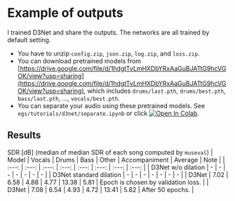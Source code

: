 # Example of outputs
I trained D3Net and share the outputs. The networks are all trained by default setting.
- You have to unzip `config.zip`, `json.zip`, `log.zip`, and `loss.zip`.
- You can download pretrained models from [https://drive.google.com/file/d/1hdgtTvLmHXDbYRxAaGuBJATtG9hcVGOK/view?usp=sharing](https://drive.google.com/file/d/1hdgtTvLmHXDbYRxAaGuBJATtG9hcVGOK/view?usp=sharing), which includes `drums/last.pth`, `drums/best.pth`, `bass/last.pth`, ..., `vocals/best.pth`.
- You can separate your audio using these pretrained models. See `egs/tutorials/d3net/separate.ipynb` or click [![Open In Colab](https://colab.research.google.com/assets/colab-badge.svg)](https://colab.research.google.com/github/tky823/DNN-based_source_separation/blob/main/egs/tutorials/d3net/separate.ipynb).

## Results
SDR [dB] (median of median SDR of each song computed by `museval`)
| Model | Vocals | Drums | Bass | Other | Accompaniment | Average | Note |
| :---: | :---: | :---: | :---: | :---: | :---: | :---: | :---: |
| D3Net w/o dilation | - | - | - | - | - | - | - |
| D3Net standard dilation | - | - | - | - | - | - | - |
| D3Net | 7.02 | 6.58 | 4.88 | 4.77 | 13.38 | 5.81 | Epoch is chosen by validation loss. |
| D3Net | 7.08 | 6.54 | 4.93 | 4.72 | 13.41 | 5.82 | After 50 epochs. |
